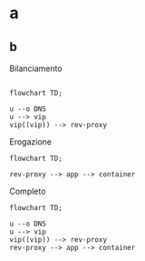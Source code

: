 # a
## b

Bilanciamento

```mermaid

flowchart TD;

u --o DNS
u --> vip
vip((vip)) --> rev-proxy
```

Erogazione

```mermaid
flowchart TD;

rev-proxy --> app --> container
```

Completo

```mermaid
flowchart TD;

u --o DNS
u --> vip
vip((vip)) --> rev-proxy
rev-proxy --> app --> container
```